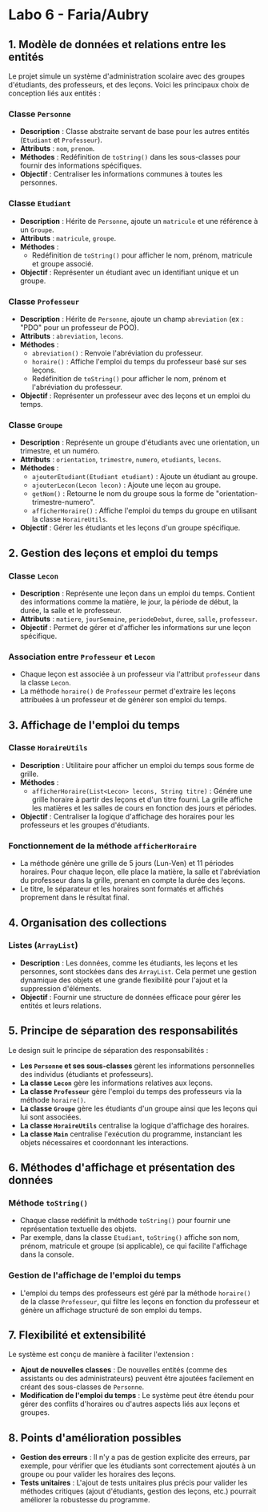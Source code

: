 # Labo 6 - Faria/Aubry

## 1. Modèle de données et relations entre les entités

Le projet simule un système d'administration scolaire avec des groupes d'étudiants, des professeurs, et des leçons. Voici les principaux choix de conception liés aux entités :

### Classe `Personne`
- **Description** : Classe abstraite servant de base pour les autres entités (`Etudiant` et `Professeur`).
- **Attributs** : `nom`, `prenom`.
- **Méthodes** : Redéfinition de `toString()` dans les sous-classes pour fournir des informations spécifiques.
- **Objectif** : Centraliser les informations communes à toutes les personnes.

### Classe `Etudiant`
- **Description** : Hérite de `Personne`, ajoute un `matricule` et une référence à un `Groupe`.
- **Attributs** : `matricule`, `groupe`.
- **Méthodes** :
    - Redéfinition de `toString()` pour afficher le nom, prénom, matricule et groupe associé.
- **Objectif** : Représenter un étudiant avec un identifiant unique et un groupe.

### Classe `Professeur`
- **Description** : Hérite de `Personne`, ajoute un champ `abreviation` (ex : "PDO" pour un professeur de POO).
- **Attributs** : `abreviation`, `lecons`.
- **Méthodes** :
    - `abreviation()` : Renvoie l'abréviation du professeur.
    - `horaire()` : Affiche l'emploi du temps du professeur basé sur ses leçons.
    - Redéfinition de `toString()` pour afficher le nom, prénom et l'abréviation du professeur.
- **Objectif** : Représenter un professeur avec des leçons et un emploi du temps.

### Classe `Groupe`
- **Description** : Représente un groupe d'étudiants avec une orientation, un trimestre, et un numéro.
- **Attributs** : `orientation`, `trimestre`, `numero`, `etudiants`, `lecons`.
- **Méthodes** :
    - `ajouterEtudiant(Etudiant etudiant)` : Ajoute un étudiant au groupe.
    - `ajouterLecon(Lecon lecon)` : Ajoute une leçon au groupe.
    - `getNom()` : Retourne le nom du groupe sous la forme de "orientation-trimestre-numero".
    - `afficherHoraire()` : Affiche l'emploi du temps du groupe en utilisant la classe `HoraireUtils`.
- **Objectif** : Gérer les étudiants et les leçons d'un groupe spécifique.

## 2. Gestion des leçons et emploi du temps

### Classe `Lecon`
- **Description** : Représente une leçon dans un emploi du temps. Contient des informations comme la matière, le jour, la période de début, la durée, la salle et le professeur.
- **Attributs** : `matiere`, `jourSemaine`, `periodeDebut`, `duree`, `salle`, `professeur`.
- **Objectif** : Permet de gérer et d'afficher les informations sur une leçon spécifique.

### Association entre `Professeur` et `Lecon`
- Chaque leçon est associée à un professeur via l'attribut `professeur` dans la classe `Lecon`.
- La méthode `horaire()` de `Professeur` permet d'extraire les leçons attribuées à un professeur et de générer son emploi du temps.

## 3. Affichage de l'emploi du temps

### Classe `HoraireUtils`
- **Description** : Utilitaire pour afficher un emploi du temps sous forme de grille.
- **Méthodes** :
    - `afficherHoraire(List<Lecon> lecons, String titre)` : Génére une grille horaire à partir des leçons et d'un titre fourni. La grille affiche les matières et les salles de cours en fonction des jours et périodes.
- **Objectif** : Centraliser la logique d'affichage des horaires pour les professeurs et les groupes d'étudiants.

### Fonctionnement de la méthode `afficherHoraire`
- La méthode génère une grille de 5 jours (Lun-Ven) et 11 périodes horaires. Pour chaque leçon, elle place la matière, la salle et l'abréviation du professeur dans la grille, prenant en compte la durée des leçons.
- Le titre, le séparateur et les horaires sont formatés et affichés proprement dans le résultat final.

## 4. Organisation des collections

### Listes (`ArrayList`)
- **Description** : Les données, comme les étudiants, les leçons et les personnes, sont stockées dans des `ArrayList`. Cela permet une gestion dynamique des objets et une grande flexibilité pour l'ajout et la suppression d'éléments.
- **Objectif** : Fournir une structure de données efficace pour gérer les entités et leurs relations.

## 5. Principe de séparation des responsabilités

Le design suit le principe de séparation des responsabilités :

- **Les `Personne` et ses sous-classes** gèrent les informations personnelles des individus (étudiants et professeurs).
- **La classe `Lecon`** gère les informations relatives aux leçons.
- **La classe `Professeur`** gère l'emploi du temps des professeurs via la méthode `horaire()`.
- **La classe `Groupe`** gère les étudiants d'un groupe ainsi que les leçons qui lui sont associées.
- **La classe `HoraireUtils`** centralise la logique d'affichage des horaires.
- **La classe `Main`** centralise l'exécution du programme, instanciant les objets nécessaires et coordonnant les interactions.

## 6. Méthodes d'affichage et présentation des données

### Méthode `toString()`
- Chaque classe redéfinit la méthode `toString()` pour fournir une représentation textuelle des objets.
- Par exemple, dans la classe `Etudiant`, `toString()` affiche son nom, prénom, matricule et groupe (si applicable), ce qui facilite l'affichage dans la console.

### Gestion de l'affichage de l'emploi du temps
- L'emploi du temps des professeurs est géré par la méthode `horaire()` de la classe `Professeur`, qui filtre les leçons en fonction du professeur et génère un affichage structuré de son emploi du temps.

## 7. Flexibilité et extensibilité

Le système est conçu de manière à faciliter l'extension :

- **Ajout de nouvelles classes** : De nouvelles entités (comme des assistants ou des administrateurs) peuvent être ajoutées facilement en créant des sous-classes de `Personne`.
- **Modification de l'emploi du temps** : Le système peut être étendu pour gérer des conflits d'horaires ou d'autres aspects liés aux leçons et groupes.

## 8. Points d'amélioration possibles

- **Gestion des erreurs** : Il n'y a pas de gestion explicite des erreurs, par exemple, pour vérifier que les étudiants sont correctement ajoutés à un groupe ou pour valider les horaires des leçons.
- **Tests unitaires** : L'ajout de tests unitaires plus précis pour valider les méthodes critiques (ajout d'étudiants, gestion des leçons, etc.) pourrait améliorer la robustesse du programme.